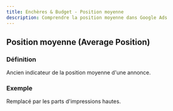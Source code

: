 ```yaml
---
title: Enchères & Budget - Position moyenne
description: Comprendre la position moyenne dans Google Ads
---
```


## Position moyenne (Average Position)

### Définition
Ancien indicateur de la position moyenne d'une annonce.

### Exemple
Remplacé par les parts d'impressions hautes.